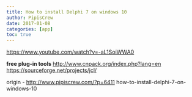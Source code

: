 ```yaml
---
title: How to install Delphi 7 on windows 10
author: PipisCrew
date: 2017-01-08
categories: [app]
toc: true
---
```


https://www.youtube.com/watch?v=-aL1SoiWWA0

**free plug-in tools**
http://www.cnpack.org/index.php?lang=en
https://sourceforge.net/projects/jcl/

origin - http://www.pipiscrew.com/?p=6411 how-to-install-delphi-7-on-windows-10